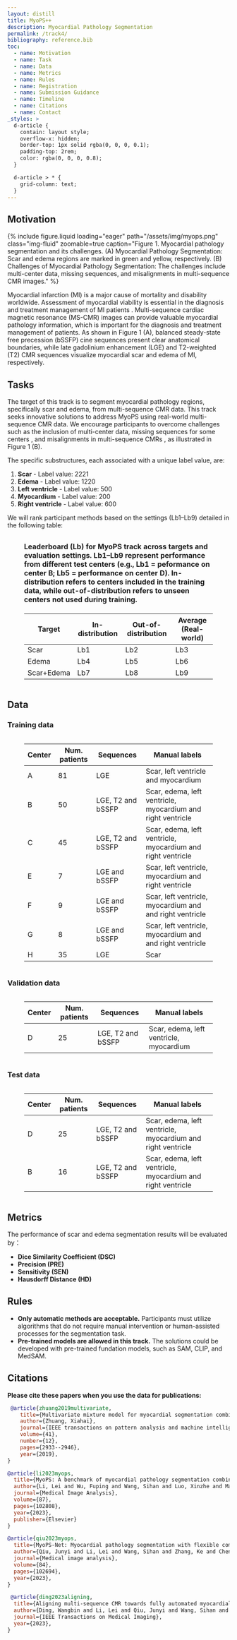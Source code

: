 ```yaml
---
layout: distill
title: MyoPS++
description: Myocardial Pathology Segmentation
permalink: /track4/
bibliography: reference.bib
toc:
  - name: Motivation
  - name: Task
  - name: Data 
  - name: Metrics
  - name: Rules
  - name: Registration
  - name: Submission Guidance
  - name: Timeline
  - name: Citations
  - name: Contact
_styles: >
  d-article {
    contain: layout style;
    overflow-x: hidden;
    border-top: 1px solid rgba(0, 0, 0, 0.1);
    padding-top: 2rem;
    color: rgba(0, 0, 0, 0.8);
  }

  d-article > * {
    grid-column: text;
  }
---
```


## Motivation
{% include figure.liquid loading="eager" path="/assets/img/myops.png" class="img-fluid" zoomable=true caption="Figure 1. Myocardial pathology segmentation and its challenges. (A) Myocardial Pathology Segmentation: Scar and edema regions are marked in green and yellow, respectively. (B) Challenges of Myocardial Pathology Segmentation: The challenges include multi-center data, missing sequences, and misalignments in multi-sequence CMR images." %}

<!-- Myocardial infarction (MI) is a leading cause of mortality and disability worldwide. Accurate assessment of myocardial viability is critical for the diagnosis and management of MI patients <d-cite key="myops1"></d-cite>. This track focuses on myocardial pathology segmentation (MyoPS) using multi-sequence cardiac magnetic resonance (CMR) imaging. The primary objective is to classify myocardial regions into healthy myocardium, scar tissue, and edema based on multi-sequence CMR data from MI patients. -->
Myocardial infarction (MI) is a major cause of mortality and disability worldwide. Assessment of myocardial viability is essential in the diagnosis and treatment management of MI patients <d-cite key="myops1"></d-cite>. Multi-sequence cardiac magnetic resonance (MS-CMR) images can provide valuable myocardial pathology information, which is important for the diagnosis and treatment management of patients. As shown in Figure 1 (A), balanced steady-state free precession (bSSFP) cine sequences present clear anatomical boundaries, while late gadolinium enhancement (LGE) and T2-weighted (T2) CMR sequences visualize myocardial scar and edema of MI, respectively.

## Tasks

<!-- The challenge emphasizes addressing key real-world issues, including the integration of multi-continent datasets, handling missing sequences from certain centers, and mitigating misalignments in multi-sequence CMRs. This track seeks innovative solutions that tackle these challenges, leveraging diverse and complex multi-sequence CMR datasets to advance the accuracy and reliability of MyoPS <d-cite key="myops2"></d-cite>, <d-cite key="myops3"></d-cite>. -->
The target of this track is to segment myocardial pathology regions, specifically scar and edema, from multi-sequence CMR data. This track seeks innovative solutions to address MyoPS using real-world multi-sequence CMR data. We encourage participants to overcome challenges such as the inclusion of multi-center data, missing sequences for some centers <d-cite key="myops2"></d-cite>, and misalignments in multi-sequence CMRs <d-cite key="myops3"></d-cite>, as illustrated in Figure 1 (B).

The specific  substructures, each associated with a unique label value, are:
1. **Scar** - Label value: 2221
2. **Edema** - Label value: 1220
3. **Left ventricle** - Label value: 500
4. **Myocardium** - Label value: 200
5. **Right ventricle** - Label value: 600


We will rank participant methods based on the settings (​Lb1–Lb9) detailed in the following table:

<div style="display: flex; justify-content: center;">
<table class="table table-sm table-hover border-bottom" style="table-layout:fixed;width:85%;align:center;">
<caption style="caption-side: top; text-align: left; font-weight: bold; padding-bottom: 10px;"> Leaderboard (Lb) for MyoPS track across targets and evaluation settings.​​ Lb1–Lb9 represent performance from different test centers (e.g., Lb1 = peformance on center B; Lb5 = performance on center D). In-distribution refers to centers included in the training data, while out-of-distribution refers to unseen centers not used during training.</caption>
  <thead>
    <tr>
      <th scope="col">Target</th>
      <th scope="col">In-distribution</th>
      <th scope="col">Out-of-distribution</th>
      <th scope="col">Average (Real-world)</th>
    </tr>
  </thead>
  <tbody>
    <tr>
      <td>Scar</td>
      <td>Lb1</td>
      <td>Lb2</td>
      <td>Lb3</td>
    </tr>
    <tr>
      <td>Edema</td>
      <td>Lb4</td>
      <td>Lb5</td>
      <td>Lb6</td>
    </tr>
        <tr>
      <td>Scar+Edema</td>
      <td>Lb7</td>
      <td>Lb8</td>
      <td>Lb9</td>
    </tr>
  </tbody>
</table>
</div>


<!-- The best works, following the precedent of [CARE2024 MyoPS++](https://zmic.org.cn/care_2024/track4/), will be recognized with awards. -->
<!-- 
A work is assessed based on several key criteria: **Test Results**, **Generalizability of Methodologies** and **Quality of the Manuscript**. The selected papers will be published in our proceedings [see previous proceedings](https://link.springer.com/book/10.1007/978-3-031-87009-5). -->

<!-- Topics may cover (not exclusively):
- Myocardial Pathology Segmentation
- Cardiac Anatomy Segmentation
- Multi-Sequence Image Registration -->



## Data

### Training data

<div style="display: flex; justify-content: center;">
<table class="table table-sm table-hover border-bottom" style="table-layout:fixed;width:85%;align:center;">
  <thead>
    <tr>
      <th scope="col">Center</th>
      <th scope="col">Num. patients</th>
      <th scope="col">Sequences</th>
      <th scope="col">Manual labels</th>
    </tr>
  </thead>
  <tbody>
    <tr>
      <td>A</td>
      <td>81</td>
      <td>LGE</td>
      <td>Scar, left ventricle and  myocardium</td>
    </tr>
    <tr>
      <td>B</td>
      <td>50</td>
      <td>LGE, T2 and bSSFP</td>
      <td>Scar, edema, left ventricle,  myocardium and right ventricle</td>
    </tr>
    <tr>
      <td>C</td>
      <td>45</td>
      <td>LGE, T2 and bSSFP</td>
      <td>Scar, edema, left ventricle,  myocardium and right ventricle</td>
    </tr>
    <!-- <tr>
      <td>D</td>
      <td>50</td>
      <td>LGE, T2 and bSSFP</td>
      <td>Scar, edema, left ventricle,  myocardium  and right ventricle</td>
    </tr> -->
    <tr>
      <td>E</td>
      <td>7</td>
      <td>LGE and bSSFP</td>
      <td>Scar, left ventricle,  myocardium  and right ventricle</td>
    </tr>
    <tr>
      <td>F</td>
      <td>9</td>
      <td>LGE and bSSFP</td>
      <td>Scar, left ventricle,  myocardium and and right ventricle</td>
    </tr>
    <tr>
      <td>G</td>
      <td>8</td>
      <td>LGE and bSSFP</td>
      <td>Scar, left ventricle,  myocardium and and right ventricle</td>
    </tr>
        <tr>
      <td>H</td>
      <td>35</td>
      <td>LGE </td>
      <td>Scar</td>
    </tr>
  </tbody>
</table>
</div>

### Validation data

<div style="display: flex; justify-content: center;">
<table class="table table-sm table-hover border-bottom" style="table-layout:fixed;width:85%;align:center;">
  <thead>
    <tr>
      <th scope="col">Center</th>
      <th scope="col">Num. patients</th>
      <th scope="col">Sequences</th>
      <th scope="col">Manual labels</th>
    </tr>
  </thead>
  <tbody>
    <tr>
      <td>D</td>
      <td>25</td>
      <td>LGE, T2 and bSSFP</td>
      <td>Scar, edema, left ventricle,  myocardium</td>
    </tr>

  </tbody>
</table>
</div>

### Test data

<div style="display: flex; justify-content: center;">
<table class="table table-sm table-hover border-bottom" style="table-layout:fixed;width:85%;align:center;">
  <thead>
    <tr>
      <th scope="col">Center</th>
      <th scope="col">Num. patients</th>
      <th scope="col">Sequences</th>
      <th scope="col">Manual labels</th>
    </tr>
  </thead>
  <tbody>
    <tr>
      <td>D</td>
      <td>25</td>
      <td>LGE, T2 and bSSFP</td>
      <td>Scar, edema, left ventricle,  myocardium and right ventricle</td>
    </tr>
    <tr>
      <td>B</td>
      <td>16</td>
      <td>LGE, T2 and bSSFP</td>
      <td>Scar, edema, left ventricle,  myocardium and right ventricle</td>
    </tr>
  </tbody>
</table>
</div>

<!-- ### Pre-Processing

In this track, LGE and T2 images are derived from the end-diastolic phase of the cardiac cycle. Consequently, we have extracted the end-diastolic phase of balanced steady-state free precession (bSSFP, C0) for this track.

It is important to note that the LGE, T2, and C0 images are initially unaligned. The dataset is available in two versions: one version has been pre-aligned using the [MvMM method](https://zmiclab.github.io/zxh/0/zxhproj), while the other remains unaligned. **The test phase will utilize the version that has been aligned using the MvMM method.** -->

<!-- ### Data Format
Each CMR sequence and gold standard label of patients will be provided in the NIfTI format as follows:
- [Patient Identifier]_LGE.nii.gz
- [Patient Identifier]_T2.nii.gz
- [Patient Identifier]_C0.nii.gz
- [Patient Identifier]_gd.nii.gz (gold standard label) -->

## Metrics 


The performance of scar and edema segmentation results will be evaluated by：
- **Dice Similarity Coefficient (DSC)**
- **Precision (PRE)**
- **Sensitivity (SEN)**
- **Hausdorff Distance (HD)**
<!-- - **Specificity (SPE)** -->





<!-- 
<div style="display: flex; justify-content: center;">
<table class="table table-sm table-hover border-bottom" style="table-layout:fixed;width:85%;align:center;">
  <thead>
    <tr>
      <th scope="col"></th>
      <th scope="col">Task</th>
      <th scope="col"> </th>
      <th scope="col"> </th>
    </tr>
  </thead>
  <tbody>
    <tr>
      <td> In Domain Center (Center B) </td>
      <td> Scar </td>
      <td> </td>
      <td> </td>
    </tr>
    <tr>
      <td> In Domain Center (Center B) </td>
      <td> Edema </td>
      <td> </td>
      <td> </td>
     </tr>
    <tr>
      <td> In Domain Center (Center B) </td>
      <td> Scar and Edema </td>
      <td> </td>
      <td> </td>
    </tr>
  </tbody>
</table>
</div> -->


<!-- Note that the track will provide an open platform for research groups to [validate](http://zmic.org.cn/care_2025/eval/scoreboard?track=MyoPS%2B%2B) and [test](http://zmic.org.cn/care_2025/test_submission) their methods. -->


<!-- For fair comparison, the test dataset will remain unseen. Participants need to submit their [docker models](http://zmic.org.cn/care_2025/docker_tutorial) to our platform for testing. -->

<!-- 

### Ranking

The best work, following the precedent of [MyoPS 2020](https://zmiclab.github.io/zxh/0/myops20/), will be recognized with awards. A work is assessed based on several key criteria:**Test Results**, **Ggeneralizability of Methodologies** and **Quality of the Manuscript**.

- **Test Results**: The performance of the methods as demonstrated by the test outcomes.
- **Novelty of Methodologies**: The originality and **generalizability** in the proposed methods.
- **Quality of the Manuscript**: The clarity, organization, and correctness of the written submission. The selected papers will be published in our proceedings [see previous proceedings](https://link.springer.com/book/10.1007/978-3-030-65651-5). 
- **Presentation of Their Paper**: The effectiveness of the oral or poster presentation in conveying the work.

-->

## Rules
- **Only automatic methods are acceptable.** Participants must utilize algorithms that do not require manual intervention or human-assisted processes for the segmentation task.
- **Pre-trained models are  allowed in this track.** The solutions could be developed with pre-trained fundation models, such as SAM, CLIP, and MedSAM.


<!-- ## Registration
Please [**sign up**](http://zmic.org.cn/care_2025/eval/register?track=MyoPS%2B%2B) to join this track. -->









## Citations
**Please cite these papers when you use the data for publications:**
```bib
 @article{zhuang2019multivariate,
    title={Multivariate mixture model for myocardial segmentation combining multi-source images},
    author={Zhuang, Xiahai},
    journal={IEEE transactions on pattern analysis and machine intelligence},
    volume={41},
    number={12},
    pages={2933--2946},
    year={2019},
}

@article{li2023myops,
  title={MyoPS: A benchmark of myocardial pathology segmentation combining three-sequence cardiac magnetic resonance images},
  author={Li, Lei and Wu, Fuping and Wang, Sihan and Luo, Xinzhe and Mart{\'\i}n-Isla, Carlos and Zhai, Shuwei and Zhang, Jianpeng and Liu, Yanfei and Zhang, Zhen and Ankenbrand, Markus J and others},
  journal={Medical Image Analysis},
  volume={87},
  pages={102808},
  year={2023},
  publisher={Elsevier}
}

@article{qiu2023myops,
  title={MyoPS-Net: Myocardial pathology segmentation with flexible combination of multi-sequence CMR images},
  author={Qiu, Junyi and Li, Lei and Wang, Sihan and Zhang, Ke and Chen, Yinyin and Yang, Shan and Zhuang, Xiahai},
  journal={Medical image analysis},
  volume={84},
  pages={102694},
  year={2023},
}

 @article{ding2023aligning,
  title={Aligning multi-sequence CMR towards fully automated myocardial pathology segmentation},
  author={Ding, Wangbin and Li, Lei and Qiu, Junyi and Wang, Sihan and Huang, Liqin and Chen, Yinyin and Yang, Shan and Zhuang, Xiahai},
  journal={IEEE Transactions on Medical Imaging},
  year={2023},
}
```

<!-- ## Contact

If you have any questions regarding the MyoPS++ track, please feel free to contact [care25challenge@163.com](mailto:care25challenge@163.com): -->

<!-- - Dr. Wangbin Ding: [dingwangbin@fjmu.edu.cn](mailto:care25challenge@163.com) -->
<!-- - Sihan Wang: [21110980009@m.fudan.edu.cn](mailto:21110980009@m.fudan.edu.cn)
- Yang Zhang: [zhangyang23@m.fudan.edu.cn](mailto:zhangyang23@m.fudan.edu.cn) -->

